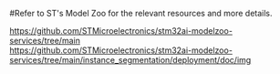 #Refer to ST's Model Zoo for the relevant resources and more details.

<https://github.com/STMicroelectronics/stm32ai-modelzoo-services/tree/main>
</BR><https://github.com/STMicroelectronics/stm32ai-modelzoo-services/tree/main/instance_segmentation/deployment/doc/img>
